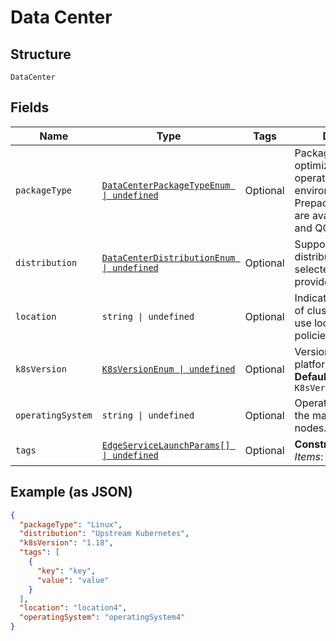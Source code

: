 
# Data Center

## Structure

`DataCenter`

## Fields

| Name | Type | Tags | Description |
|  --- | --- | --- | --- |
| `packageType` | [`DataCenterPackageTypeEnum \| undefined`](../../doc/models/data-center-package-type-enum.md) | Optional | Packages are optimized for various operating environments. Prepackaged images are available in OVA and QCOW formats. |
| `distribution` | [`DataCenterDistributionEnum \| undefined`](../../doc/models/data-center-distribution-enum.md) | Optional | Supported Kubernetes distribution for the selected cloud provider. |
| `location` | `string \| undefined` | Optional | Indicate geo-location of cluster if you wish to use location based policies. |
| `k8sVersion` | [`K8sVersionEnum \| undefined`](../../doc/models/k8-s-version-enum.md) | Optional | Version of K8s platform.<br>**Default**: `K8sVersionEnum.Enum118` |
| `operatingSystem` | `string \| undefined` | Optional | Operating System for the master and worker nodes. |
| `tags` | [`EdgeServiceLaunchParams[] \| undefined`](../../doc/models/edge-service-launch-params.md) | Optional | **Constraints**: *Maximum Items*: `100` |

## Example (as JSON)

```json
{
  "packageType": "Linux",
  "distribution": "Upstream Kubernetes",
  "k8sVersion": "1.18",
  "tags": [
    {
      "key": "key",
      "value": "value"
    }
  ],
  "location": "location4",
  "operatingSystem": "operatingSystem4"
}
```

